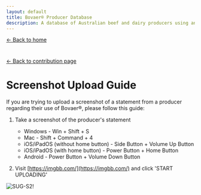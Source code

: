 ```yaml
---
layout: default
title: Bovaer® Producer Database
description: A database of Australian beef and dairy producers using and not using Bovaer®
---
```


[← Back to home](https://lachlanwintourzg.github.io/bovaer-producer-database/)

#

[← Back to contribution page](https://lachlanwintourzg.github.io/bovaer-producer-database/contribute)

# Screenshot Upload Guide

If you are trying to upload a screenshot of a statement from a producer regarding their use of Bovaer®, please follow this guide:

1.  Take a screenshot of the producer's statement
    *  Windows - Win + Shift + S
    *  Mac - Shift + Command + 4
    *  iOS/iPadOS (without home button) - Side Button + Volume Up Button
    *  iOS/iPadOS (with home button) - Power Button + Home Button
    *  Android - Power Button + Volume Down Button

2. Visit [https://imgbb.com/](https://imgbb.com/) and click 'START UPLOADING'

![SUG-S2!](/assets/images/san-juan-mountains.jpg "Step 2 - Click on 'START UPLOADING'")